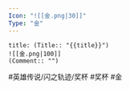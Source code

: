```yaml
---
Icon: "![[金.png|30]]"
Type: "金"
---
```

```ad-ed-sen-1-gold
title: (Title:: "{{title}}")
![[金.png|100]]
(Comment:: "")
```

#英雄传说/闪之轨迹/奖杯  #奖杯 #金
